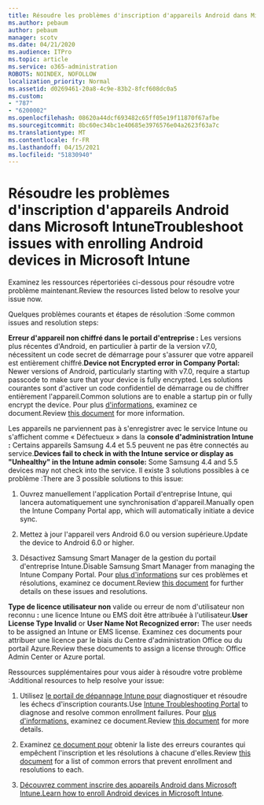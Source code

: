 ```yaml
---
title: Résoudre les problèmes d'inscription d'appareils Android dans Microsoft Intune
ms.author: pebaum
author: pebaum
manager: scotv
ms.date: 04/21/2020
ms.audience: ITPro
ms.topic: article
ms.service: o365-administration
ROBOTS: NOINDEX, NOFOLLOW
localization_priority: Normal
ms.assetid: d0269461-20a8-4c9e-83b2-8fcf608dc0a5
ms.custom:
- "787"
- "6200002"
ms.openlocfilehash: 08620a44dcf693482c65ff05e19f11870f67afbe
ms.sourcegitcommit: 8bc60ec34bc1e40685e3976576e04a2623f63a7c
ms.translationtype: MT
ms.contentlocale: fr-FR
ms.lasthandoff: 04/15/2021
ms.locfileid: "51830940"
---
```

# <a name="troubleshoot-issues-with-enrolling-android-devices-in-microsoft-intune"></a><span data-ttu-id="16d47-102">Résoudre les problèmes d'inscription d'appareils Android dans Microsoft Intune</span><span class="sxs-lookup"><span data-stu-id="16d47-102">Troubleshoot issues with enrolling Android devices in Microsoft Intune</span></span>

<span data-ttu-id="16d47-103">Examinez les ressources répertoriées ci-dessous pour résoudre votre problème maintenant.</span><span class="sxs-lookup"><span data-stu-id="16d47-103">Review the resources listed below to resolve your issue now.</span></span>
  
<span data-ttu-id="16d47-104">Quelques problèmes courants et étapes de résolution :</span><span class="sxs-lookup"><span data-stu-id="16d47-104">Some common issues and resolution steps:</span></span>
  
 <span data-ttu-id="16d47-105">**Erreur d'appareil non chiffré dans le portail d'entreprise :** Les versions plus récentes d'Android, en particulier à partir de la version v7.0, nécessitent un code secret de démarrage pour s'assurer que votre appareil est entièrement chiffré.</span><span class="sxs-lookup"><span data-stu-id="16d47-105">**Device not Encrypted error in Company Portal:** Newer versions of Android, particularly starting with v7.0, require a startup passcode to make sure that your device is fully encrypted.</span></span> <span data-ttu-id="16d47-106">Les solutions courantes sont d'activer un code confidentiel de démarrage ou de chiffrer entièrement l'appareil.</span><span class="sxs-lookup"><span data-stu-id="16d47-106">Common solutions are to enable a startup pin or fully encrypt the device.</span></span> <span data-ttu-id="16d47-107">Pour plus [d'informations,](https://docs.microsoft.com/intune-user-help/your-device-appears-encrypted-but-cp-says-otherwise-android) examinez ce document.</span><span class="sxs-lookup"><span data-stu-id="16d47-107">Review [this document](https://docs.microsoft.com/intune-user-help/your-device-appears-encrypted-but-cp-says-otherwise-android) for more information.</span></span>
  
 <span data-ttu-id="16d47-108">Les appareils ne parviennent pas à s'enregistrer avec le service Intune ou s'affichent comme « Défectueux » dans la **console d'administration Intune :** Certains appareils Samsung 4.4 et 5.5 peuvent ne pas être connectés au service.</span><span class="sxs-lookup"><span data-stu-id="16d47-108">**Devices fail to check in with the Intune service or display as "Unhealthy" in the Intune admin console:** Some Samsung 4.4 and 5.5 devices may not check into the service.</span></span> <span data-ttu-id="16d47-109">Il existe 3 solutions possibles à ce problème :</span><span class="sxs-lookup"><span data-stu-id="16d47-109">There are 3 possible solutions to this issue:</span></span>
  
1. <span data-ttu-id="16d47-110">Ouvrez manuellement l'application Portail d'entreprise Intune, qui lancera automatiquement une synchronisation d'appareil.</span><span class="sxs-lookup"><span data-stu-id="16d47-110">Manually open the Intune Company Portal app, which will automatically initiate a device sync.</span></span>

2. <span data-ttu-id="16d47-111">Mettez à jour l'appareil vers Android 6.0 ou version supérieure.</span><span class="sxs-lookup"><span data-stu-id="16d47-111">Update the device to Android 6.0 or higher.</span></span>

3. <span data-ttu-id="16d47-112">Désactivez Samsung Smart Manager de la gestion du portail d'entreprise Intune.</span><span class="sxs-lookup"><span data-stu-id="16d47-112">Disable Samsung Smart Manager from managing the Intune Company Portal.</span></span> <span data-ttu-id="16d47-113">Pour [plus d'informations](https://docs.microsoft.com/troubleshoot/mem/intune/troubleshoot-device-enrollment-in-intune#devices-fail-to-check-in-with-the-intune-service-and-display-as-unhealthy-in-the-intune-admin-console) sur ces problèmes et résolutions, examinez ce document.</span><span class="sxs-lookup"><span data-stu-id="16d47-113">Review [this document](https://docs.microsoft.com/troubleshoot/mem/intune/troubleshoot-device-enrollment-in-intune#devices-fail-to-check-in-with-the-intune-service-and-display-as-unhealthy-in-the-intune-admin-console) for further details on these issues and resolutions.</span></span>

 <span data-ttu-id="16d47-114">**Type de licence utilisateur non** valide ou erreur de nom d'utilisateur non reconnu **:** une licence Intune ou EMS doit être attribuée à l'utilisateur.</span><span class="sxs-lookup"><span data-stu-id="16d47-114">**User License Type Invalid** or **User Name Not Recognized error:** The user needs to be assigned an Intune or EMS license.</span></span> <span data-ttu-id="16d47-115">Examinez ces documents pour attribuer une licence par le biais du Centre d'administration Office ou du portail Azure.</span><span class="sxs-lookup"><span data-stu-id="16d47-115">Review these documents to assign a license through: Office Admin Center or Azure portal.</span></span>
  
<span data-ttu-id="16d47-116">Ressources supplémentaires pour vous aider à résoudre votre problème :</span><span class="sxs-lookup"><span data-stu-id="16d47-116">Additional resources to help resolve your issue:</span></span>
  
1. <span data-ttu-id="16d47-117">Utilisez [le portail de dépannage Intune pour](https://devicemanagement.microsoft.com/#blade/Microsoft_Intune_DeviceSettings/TroubleshootBlade) diagnostiquer et résoudre les échecs d'inscription courants.</span><span class="sxs-lookup"><span data-stu-id="16d47-117">Use [Intune Troubleshooting Portal](https://devicemanagement.microsoft.com/#blade/Microsoft_Intune_DeviceSettings/TroubleshootBlade) to diagnose and resolve common enrollment failures.</span></span> <span data-ttu-id="16d47-118">Pour [plus d'informations,](https://docs.microsoft.com/intune/help-desk-operators) examinez ce document.</span><span class="sxs-lookup"><span data-stu-id="16d47-118">Review [this document](https://docs.microsoft.com/intune/help-desk-operators) for more details.</span></span>

2. <span data-ttu-id="16d47-119">Examinez [ce document pour](https://docs.microsoft.com/troubleshoot/mem/intune/troubleshoot-device-enrollment-in-intune) obtenir la liste des erreurs courantes qui empêchent l'inscription et les résolutions à chacune d'elles.</span><span class="sxs-lookup"><span data-stu-id="16d47-119">Review [this document](https://docs.microsoft.com/troubleshoot/mem/intune/troubleshoot-device-enrollment-in-intune) for a list of common errors that prevent enrollment and resolutions to each.</span></span>

3. <span data-ttu-id="16d47-120">[Découvrez comment inscrire des appareils Android dans Microsoft Intune.](https://docs.microsoft.com/intune/android-enroll)</span><span class="sxs-lookup"><span data-stu-id="16d47-120">[Learn how to enroll Android devices in Microsoft Intune](https://docs.microsoft.com/intune/android-enroll).</span></span>
